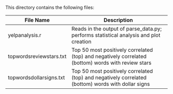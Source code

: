 This directory contains the following files: 

File Name  | Description
------------- | -------------
yelpanalysis.r  | Reads in the output of parse_data.py; performs statistical analysis and plot creation
topwordsreviewstars.txt  | Top 50 most positively correlated (top) and negatively correlated (bottom) words with review stars
topwordsdollarsigns.txt  | Top 50 most positively correlated (top) and negatively correlated (bottom) words with dollar signs
